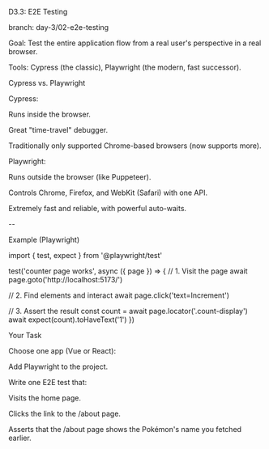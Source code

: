D3.3: E2E Testing

branch: day-3/02-e2e-testing

Goal: Test the entire application flow from a real user's perspective in a real browser.

Tools: Cypress (the classic), Playwright (the modern, fast successor).

Cypress vs. Playwright

Cypress:

Runs inside the browser.

Great "time-travel" debugger.

Traditionally only supported Chrome-based browsers (now supports more).

Playwright:

Runs outside the browser (like Puppeteer).

Controls Chrome, Firefox, and WebKit (Safari) with one API.

Extremely fast and reliable, with powerful auto-waits.

--

Example (Playwright)

import { test, expect } from '@playwright/test'

test('counter page works', async ({ page }) => {
  // 1. Visit the page
  await page.goto('http://localhost:5173/')

  // 2. Find elements and interact
  await page.click('text=Increment')

  // 3. Assert the result
  const count = await page.locator('.count-display')
  await expect(count).toHaveText('1')
})


Your Task

Choose one app (Vue or React):

Add Playwright to the project.

Write one E2E test that:

Visits the home page.

Clicks the link to the /about page.

Asserts that the /about page shows the Pokémon's name you fetched earlier.
